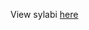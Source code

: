 View sylabi [here](https://github.com/Product-College-Courses/Core/tree/master/Term%203/1.%20Big%20Team%20Project)
